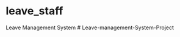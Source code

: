 # leave_staff
 Leave Management System
#   L e a v e - m a n a g e m e n t - S y s t e m - P r o j e c t  
 